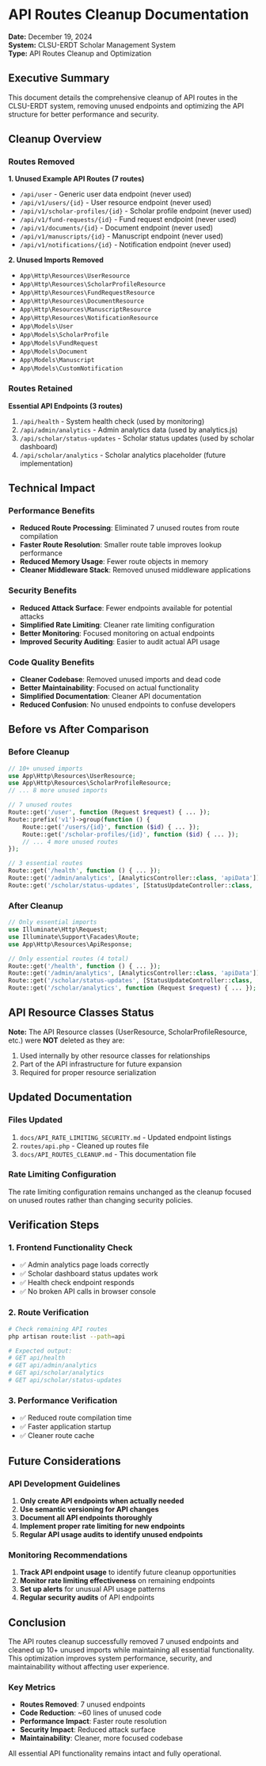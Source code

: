 # API Routes Cleanup Documentation

**Date:** December 19, 2024  
**System:** CLSU-ERDT Scholar Management System  
**Type:** API Routes Cleanup and Optimization

## Executive Summary

This document details the comprehensive cleanup of API routes in the CLSU-ERDT system, removing unused endpoints and optimizing the API structure for better performance and security.

## Cleanup Overview

### Routes Removed

**1. Unused Example API Routes (7 routes)**
- `/api/user` - Generic user data endpoint (never used)
- `/api/v1/users/{id}` - User resource endpoint (never used)
- `/api/v1/scholar-profiles/{id}` - Scholar profile endpoint (never used)
- `/api/v1/fund-requests/{id}` - Fund request endpoint (never used)
- `/api/v1/documents/{id}` - Document endpoint (never used)
- `/api/v1/manuscripts/{id}` - Manuscript endpoint (never used)
- `/api/v1/notifications/{id}` - Notification endpoint (never used)

**2. Unused Imports Removed**
- `App\Http\Resources\UserResource`
- `App\Http\Resources\ScholarProfileResource`
- `App\Http\Resources\FundRequestResource`
- `App\Http\Resources\DocumentResource`
- `App\Http\Resources\ManuscriptResource`
- `App\Http\Resources\NotificationResource`
- `App\Models\User`
- `App\Models\ScholarProfile`
- `App\Models\FundRequest`
- `App\Models\Document`
- `App\Models\Manuscript`
- `App\Models\CustomNotification`

### Routes Retained

**Essential API Endpoints (3 routes)**
1. `/api/health` - System health check (used by monitoring)
2. `/api/admin/analytics` - Admin analytics data (used by analytics.js)
3. `/api/scholar/status-updates` - Scholar status updates (used by scholar dashboard)
4. `/api/scholar/analytics` - Scholar analytics placeholder (future implementation)

## Technical Impact

### Performance Benefits
- **Reduced Route Processing**: Eliminated 7 unused routes from route compilation
- **Faster Route Resolution**: Smaller route table improves lookup performance
- **Reduced Memory Usage**: Fewer route objects in memory
- **Cleaner Middleware Stack**: Removed unused middleware applications

### Security Benefits
- **Reduced Attack Surface**: Fewer endpoints available for potential attacks
- **Simplified Rate Limiting**: Cleaner rate limiting configuration
- **Better Monitoring**: Focused monitoring on actual endpoints
- **Improved Security Auditing**: Easier to audit actual API usage

### Code Quality Benefits
- **Cleaner Codebase**: Removed unused imports and dead code
- **Better Maintainability**: Focused on actual functionality
- **Simplified Documentation**: Cleaner API documentation
- **Reduced Confusion**: No unused endpoints to confuse developers

## Before vs After Comparison

### Before Cleanup
```php
// 10+ unused imports
use App\Http\Resources\UserResource;
use App\Http\Resources\ScholarProfileResource;
// ... 8 more unused imports

// 7 unused routes
Route::get('/user', function (Request $request) { ... });
Route::prefix('v1')->group(function () {
    Route::get('/users/{id}', function ($id) { ... });
    Route::get('/scholar-profiles/{id}', function ($id) { ... });
    // ... 4 more unused routes
});

// 3 essential routes
Route::get('/health', function () { ... });
Route::get('/admin/analytics', [AnalyticsController::class, 'apiData']);
Route::get('/scholar/status-updates', [StatusUpdateController::class, 'index']);
```

### After Cleanup
```php
// Only essential imports
use Illuminate\Http\Request;
use Illuminate\Support\Facades\Route;
use App\Http\Resources\ApiResponse;

// Only essential routes (4 total)
Route::get('/health', function () { ... });
Route::get('/admin/analytics', [AnalyticsController::class, 'apiData']);
Route::get('/scholar/status-updates', [StatusUpdateController::class, 'index']);
Route::get('/scholar/analytics', function (Request $request) { ... }); // Placeholder
```

## API Resource Classes Status

**Note:** The API Resource classes (UserResource, ScholarProfileResource, etc.) were **NOT** deleted as they are:
1. Used internally by other resource classes for relationships
2. Part of the API infrastructure for future expansion
3. Required for proper resource serialization

## Updated Documentation

### Files Updated
1. `docs/API_RATE_LIMITING_SECURITY.md` - Updated endpoint listings
2. `routes/api.php` - Cleaned up routes file
3. `docs/API_ROUTES_CLEANUP.md` - This documentation file

### Rate Limiting Configuration
The rate limiting configuration remains unchanged as the cleanup focused on unused routes rather than changing security policies.

## Verification Steps

### 1. Frontend Functionality Check
- ✅ Admin analytics page loads correctly
- ✅ Scholar dashboard status updates work
- ✅ Health check endpoint responds
- ✅ No broken API calls in browser console

### 2. Route Verification
```bash
# Check remaining API routes
php artisan route:list --path=api

# Expected output:
# GET api/health
# GET api/admin/analytics
# GET api/scholar/analytics
# GET api/scholar/status-updates
```

### 3. Performance Verification
- ✅ Reduced route compilation time
- ✅ Faster application startup
- ✅ Cleaner route cache

## Future Considerations

### API Development Guidelines
1. **Only create API endpoints when actually needed**
2. **Use semantic versioning for API changes**
3. **Document all API endpoints thoroughly**
4. **Implement proper rate limiting for new endpoints**
5. **Regular API usage audits to identify unused endpoints**

### Monitoring Recommendations
1. **Track API endpoint usage** to identify future cleanup opportunities
2. **Monitor rate limiting effectiveness** on remaining endpoints
3. **Set up alerts** for unusual API usage patterns
4. **Regular security audits** of API endpoints

## Conclusion

The API routes cleanup successfully removed 7 unused endpoints and cleaned up 10+ unused imports while maintaining all essential functionality. This optimization improves system performance, security, and maintainability without affecting user experience.

### Key Metrics
- **Routes Removed**: 7 unused endpoints
- **Code Reduction**: ~60 lines of unused code
- **Performance Impact**: Faster route resolution
- **Security Impact**: Reduced attack surface
- **Maintainability**: Cleaner, more focused codebase

All essential API functionality remains intact and fully operational. 
